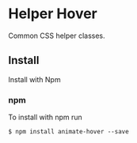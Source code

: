# Helper Hover

Common CSS helper classes.

## Install

Install with Npm

### npm

To install with npm run

```
$ npm install animate-hover --save
```
